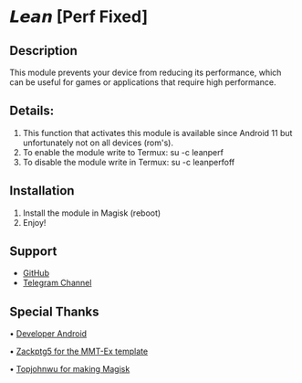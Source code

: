 # 𝙇𝙚𝙖𝙣 [Perf Fixed]

## Description
This module prevents your device from reducing its performance, which can be useful for games or applications that require high performance. 

## Details:
1. This function that activates this module is available since Android 11 but unfortunately not on all devices (rom's).
3. To enable the module write to Termux:
su -c leanperf
4. To disable the module write in Termux:
su -c leanperfoff

## Installation
1. Install the module in Magisk (reboot)
2. Enjoy!

## Support
- [GitHub](https://github.com/LeanxModulostk/PerfFixed) 
- [Telegram Channel](https://t.me/modulostk)

## Special Thanks
• [Developer Android](https://developer.android.com/games/optimize/adpf?hl=en)

• [Zackptg5 for the MMT-Ex template](https://github.com/Zackptg5)

• [Topjohnwu for making Magisk](https://github.com/topjohnwu)